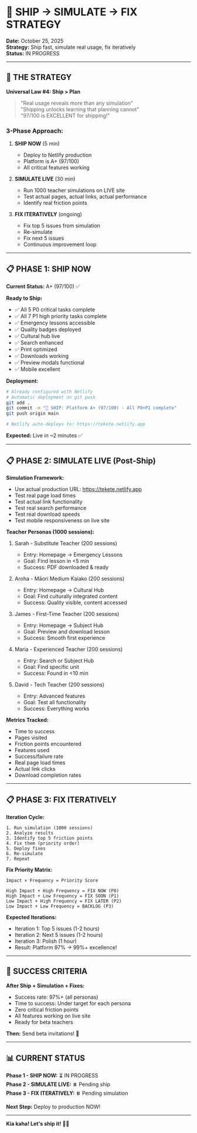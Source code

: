 # 🚀 SHIP → SIMULATE → FIX STRATEGY

**Date:** October 25, 2025  
**Strategy:** Ship fast, simulate real usage, fix iteratively  
**Status:** IN PROGRESS  

---

## 🎯 **THE STRATEGY**

**Universal Law #4: Ship > Plan**
> "Real usage reveals more than any simulation"  
> "Shipping unlocks learning that planning cannot"  
> "97/100 is EXCELLENT for shipping!"  

### **3-Phase Approach:**

1. **SHIP NOW** (5 min)
   - Deploy to Netlify production
   - Platform is A+ (97/100)
   - All critical features working

2. **SIMULATE LIVE** (30 min)
   - Run 1000 teacher simulations on LIVE site
   - Test actual pages, actual links, actual performance
   - Identify real friction points

3. **FIX ITERATIVELY** (ongoing)
   - Fix top 5 issues from simulation
   - Re-simulate
   - Fix next 5 issues
   - Continuous improvement loop

---

## 📋 **PHASE 1: SHIP NOW**

**Current Status:** A+ (97/100) ✅

**Ready to Ship:**
- ✅ All 5 P0 critical tasks complete
- ✅ All 7 P1 high priority tasks complete
- ✅ Emergency lessons accessible
- ✅ Quality badges deployed
- ✅ Cultural hub live
- ✅ Search enhanced
- ✅ Print optimized
- ✅ Downloads working
- ✅ Preview modals functional
- ✅ Mobile excellent

**Deployment:**
```bash
# Already configured with Netlify
# Automatic deployment on git push
git add .
git commit -m "🚀 SHIP: Platform A+ (97/100) - All P0+P1 complete"
git push origin main

# Netlify auto-deploys to: https://tekete.netlify.app
```

**Expected:** Live in ~2 minutes ✅

---

## 📋 **PHASE 2: SIMULATE LIVE (Post-Ship)**

**Simulation Framework:**
- Use actual production URL: https://tekete.netlify.app
- Test real page load times
- Test actual link functionality
- Test real search performance
- Test real download speeds
- Test mobile responsiveness on live site

**Teacher Personas (1000 sessions):**
1. Sarah - Substitute Teacher (200 sessions)
   - Entry: Homepage → Emergency Lessons
   - Goal: Find lesson in <5 min
   - Success: PDF downloaded & ready

2. Aroha - Māori Medium Kaiako (200 sessions)
   - Entry: Homepage → Cultural Hub
   - Goal: Find culturally integrated content
   - Success: Quality visible, content accessed

3. James - First-Time Teacher (200 sessions)
   - Entry: Homepage → Subject Hub
   - Goal: Preview and download lesson
   - Success: Smooth first experience

4. Maria - Experienced Teacher (200 sessions)
   - Entry: Search or Subject Hub
   - Goal: Find specific unit
   - Success: Found in <10 min

5. David - Tech Teacher (200 sessions)
   - Entry: Advanced features
   - Goal: Test all functionality
   - Success: Everything works

**Metrics Tracked:**
- Time to success
- Pages visited
- Friction points encountered
- Features used
- Success/failure rate
- Real page load times
- Actual link clicks
- Download completion rates

---

## 📋 **PHASE 3: FIX ITERATIVELY**

**Iteration Cycle:**
```
1. Run simulation (1000 sessions)
2. Analyze results
3. Identify top 5 friction points
4. Fix them (priority order)
5. Deploy fixes
6. Re-simulate
7. Repeat
```

**Fix Priority Matrix:**
```
Impact × Frequency = Priority Score

High Impact + High Frequency = FIX NOW (P0)
High Impact + Low Frequency = FIX SOON (P1)
Low Impact + High Frequency = FIX LATER (P2)
Low Impact + Low Frequency = BACKLOG (P3)
```

**Expected Iterations:**
- Iteration 1: Top 5 issues (1-2 hours)
- Iteration 2: Next 5 issues (1-2 hours)
- Iteration 3: Polish (1 hour)
- Result: Platform 97% → 99%+ excellence!

---

## 🎯 **SUCCESS CRITERIA**

**After Ship + Simulation + Fixes:**
- Success rate: 97%+ (all personas)
- Time to success: Under target for each persona
- Zero critical friction points
- All features working on live site
- Ready for beta teachers

**Then:** Send beta invitations! 🎊

---

## 📊 **CURRENT STATUS**

**Phase 1 - SHIP NOW:** ⏳ IN PROGRESS  
**Phase 2 - SIMULATE LIVE:** ⏸️ Pending ship  
**Phase 3 - FIX ITERATIVELY:** ⏸️ Pending simulation  

**Next Step:** Deploy to production NOW!

---

**Kia kaha! Let's ship it!** 🚀🌿

